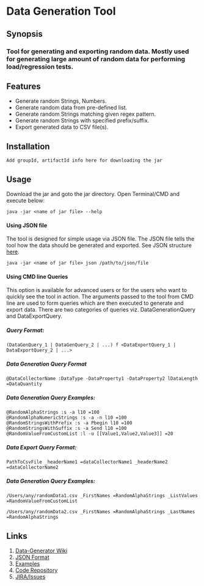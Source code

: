 # Data Generation Tool

## Synopsis
### Tool for generating and exporting random data. Mostly used for generating large amount of random data for performing load/regression tests.


## Features

 - Generate random Strings, Numbers.
 - Generate random data from pre-defined list.
 - Generate random Strings matching given regex pattern.
 - Generate random Strings with specified prefix/suffix.
 - Export generated data to CSV file(s).
 


## Installation

    Add groupId, artifactId info here for downloading the jar
    


## Usage
Download the jar and goto the jar directory. Open Terminal/CMD and execute below:

    java -jar <name of jar file> --help



#### Using JSON file
The tool is designed for simple usage via JSON file. The JSON file tells the tool how the data should be generated and exported. See JSON structure [here](https://confluence.cdk.com/display/EA/Data-Generator+Tool+Wiki#Data-GeneratorToolWiki-JSONUsage:).

    java -jar <name of jar file> json /path/to/json/file



#### Using CMD line Queries
This option is available for advanced users or for the users who want to quickly see the tool in action. The arguments passed to the tool from CMD line are used to form queries which are then executed to generate and export data. There are two categories of queries viz. DataGenerationQuery and DataExportQuery.



##### Query Format:

    (DataGenQuery_1 | DataGenQuery_2 | ...) f <DataExportQuery_1 | DataExportQuery_2 | ...>



##### Data Generation Query Format

    @DataCollectorName :DataType -DataProperty1 -DataProperty2 lDataLength =DataQuantity



##### Data Generation Query Examples:

    @RandomAlphaStrings :s -a l10 =100
    @RandomAlphaNumericStrings :s -a -n l10 =100
    @RandomStringsWithPrefix :s -a Pbegin l10 =100
    @RandomStringsWithSuffix :s -a Send l10 =100
    @RandomValueFromCustomList :l -u [[Value1,Value2,Value3]] =20



##### Data Export Query Format:

    PathToCsvFile _headerName1 =dataCollectorName1 _headerName2 =dataCollectorName2



##### Data Generation Query Examples:

    /Users/any/randomData1.csv _FirstNames =RandomAlphaStrings _ListValues =RandomValueFromCustomList
    
    /Users/any/randomData2.csv _FirstNames =RandomAlphaStrings _LastNames =RandomAlphaStrings



## Links

 1. [Data-Generator Wiki](https://confluence.cdk.com/display/EA/Data-Generator+Tool+Wiki)
 2. [JSON Format](https://confluence.cdk.com/display/EA/Data-Generator+Tool+Wiki#Data-GeneratorToolWiki-JSONUsage:)
 3. [Examples](https://confluence.cdk.com/display/EA/Data-Generator+Tool+Examples)
 4. [Code Repository]()
 5. [JIRA/Issues]()


